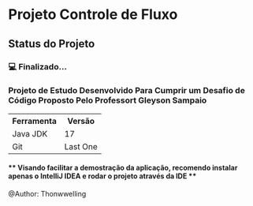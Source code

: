 # Projeto Controle de Fluxo

## Status do Projeto
### 💻 Finalizado...

### Projeto de Estudo Desenvolvido Para Cumprir um Desafio de Código Proposto Pelo Professort Gleyson Sampaio
<table>
<tr>
	<th>Ferramenta</th>
	<th>Versão</th>
</tr>
<tr>
	<td>Java JDK</td>
	<td>17</td>
</tr>
<tr>
	<td>Git</td>
	<td>Last One</td>
</tr>
</table>

#### ** Visando facilitar a demostração da aplicação, recomendo instalar apenas o IntelliJ IDEA e rodar o projeto através da IDE **


@Author: Thonwwelling